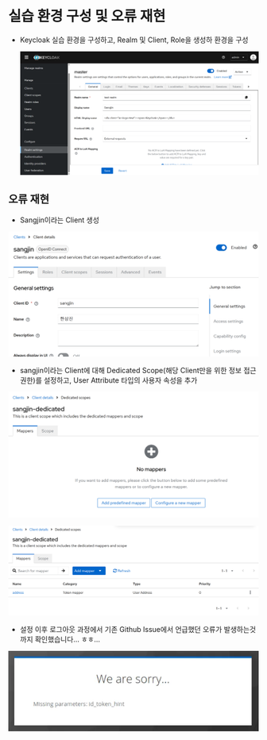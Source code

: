 # 실습 환경 구성 및 오류 재현
- Keycloak 실습 환경을 구성하고, Realm 및 Client, Role을 생성하 환경을 구성
    
    ![image.png](image/image.png)
    

## 오류 재현

- Sangjin이라는 Client 생성

![image.png](image/image%201.png)

- sangjin이라는 Client에 대해 Dedicated Scope(해당 Client만을 위한 정보 접근 권한)를 설정하고, User Attribute 타입의 사용자 속성을 추가

![image.png](image/image%202.png)

![image.png](image/image%203.png)

- 설정 이후 로그아웃 과정에서 기존 Github Issue에서 언급했던 오류가 발생하는것 까지 확인했습니다… ㅎㅎ…

![image.png](image/image%204.png)